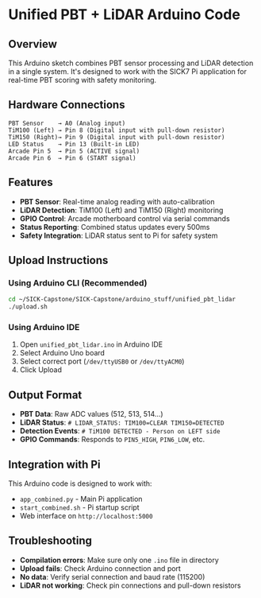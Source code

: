 # Unified PBT + LiDAR Arduino Code

## Overview
This Arduino sketch combines PBT sensor processing and LiDAR detection in a single system. It's designed to work with the SICK7 Pi application for real-time PBT scoring with safety monitoring.

## Hardware Connections
```
PBT Sensor    → A0 (Analog input)
TiM100 (Left) → Pin 8 (Digital input with pull-down resistor)
TiM150 (Right)→ Pin 9 (Digital input with pull-down resistor)
LED Status    → Pin 13 (Built-in LED)
Arcade Pin 5  → Pin 5 (ACTIVE signal)
Arcade Pin 6  → Pin 6 (START signal)
```

## Features
- **PBT Sensor**: Real-time analog reading with auto-calibration
- **LiDAR Detection**: TiM100 (Left) and TiM150 (Right) monitoring
- **GPIO Control**: Arcade motherboard control via serial commands
- **Status Reporting**: Combined status updates every 500ms
- **Safety Integration**: LiDAR status sent to Pi for safety system

## Upload Instructions

### Using Arduino CLI (Recommended)
```bash
cd ~/SICK-Capstone/SICK-Capstone/arduino_stuff/unified_pbt_lidar
./upload.sh
```

### Using Arduino IDE
1. Open `unified_pbt_lidar.ino` in Arduino IDE
2. Select Arduino Uno board
3. Select correct port (`/dev/ttyUSB0` or `/dev/ttyACM0`)
4. Click Upload

## Output Format
- **PBT Data**: Raw ADC values (512, 513, 514...)
- **LiDAR Status**: `# LIDAR_STATUS: TIM100=CLEAR TIM150=DETECTED`
- **Detection Events**: `# TiM100 DETECTED - Person on LEFT side`
- **GPIO Commands**: Responds to `PIN5_HIGH`, `PIN6_LOW`, etc.

## Integration with Pi
This Arduino code is designed to work with:
- `app_combined.py` - Main Pi application
- `start_combined.sh` - Pi startup script
- Web interface on `http://localhost:5000`

## Troubleshooting
- **Compilation errors**: Make sure only one `.ino` file in directory
- **Upload fails**: Check Arduino connection and port
- **No data**: Verify serial connection and baud rate (115200)
- **LiDAR not working**: Check pin connections and pull-down resistors
